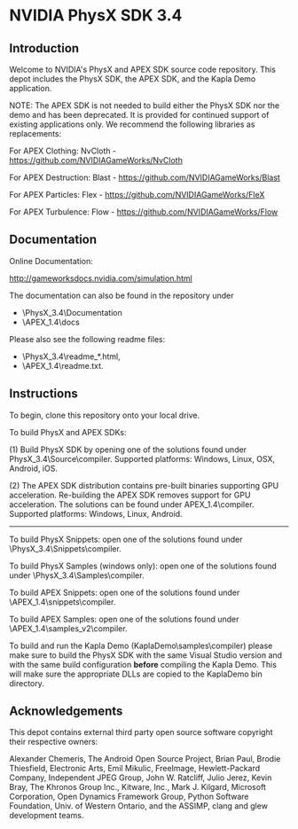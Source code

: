 # NVIDIA PhysX SDK 3.4

## Introduction

Welcome to NVIDIA's PhysX and APEX SDK source code repository. This depot includes the PhysX SDK, the APEX SDK, and the Kapla Demo application.

NOTE: The APEX SDK is not needed to build either the PhysX SDK nor the demo and has been deprecated. It is provided for continued support of existing applications only. We recommend the following libraries as replacements:

For APEX Clothing: NvCloth - https://github.com/NVIDIAGameWorks/NvCloth

For APEX Destruction: Blast - https://github.com/NVIDIAGameWorks/Blast

For APEX Particles: Flex - https://github.com/NVIDIAGameWorks/FleX

For APEX Turbulence: Flow - https://github.com/NVIDIAGameWorks/Flow

## Documentation

Online Documentation:

http://gameworksdocs.nvidia.com/simulation.html

The documentation can also be found in the repository under
* \PhysX_3.4\Documentation
* \APEX_1.4\docs

Please also see the following readme files:
* \PhysX_3.4\readme_*.html,
* \APEX_1.4\readme.txt.

## Instructions

To begin, clone this repository onto your local drive.

To build PhysX and APEX SDKs:

(1) Build PhysX SDK by opening one of the solutions found under PhysX_3.4\Source\compiler.
Supported platforms: Windows, Linux, OSX, Android, iOS.

(2) The APEX SDK distribution contains pre-built binaries supporting GPU acceleration.
Re-building the APEX SDK removes support for GPU acceleration. The solutions can be found under APEX_1.4\compiler.
Supported platforms: Windows, Linux, Android.
______________________________________________________________
To build PhysX Snippets: open one of the solutions found under \PhysX_3.4\Snippets\compiler.

To build PhysX Samples (windows only): open one of the solutions found under \PhysX_3.4\Samples\compiler.

To build APEX Snippets: open one of the solutions found under \APEX_1.4\snippets\compiler.

To build APEX Samples: open one of the solutions found under \APEX_1.4\samples_v2\compiler.

To build and run the Kapla Demo (KaplaDemo\samples\compiler) please make sure to build the PhysX SDK with the same Visual Studio version and with the same build configuration **before** compiling the Kapla Demo. This will make sure the appropriate DLLs are copied to the KaplaDemo bin directory.

## Acknowledgements

This depot contains external third party open source software copyright their respective owners:

Alexander Chemeris,
The Android Open Source Project,
Brian Paul,
Brodie Thiesfield,
Electronic Arts,
Emil Mikulic,
FreeImage,
Hewlett-Packard Company,
Independent JPEG Group,
John W. Ratcliff,
Julio Jerez,
Kevin Bray,
The Khronos Group Inc.,
Kitware, Inc.,
Mark J. Kilgard,
Microsoft Corporation,
Open Dynamics Framework Group,
Python Software Foundation,
Univ. of Western Ontario,
and the ASSIMP, clang and glew development teams.
